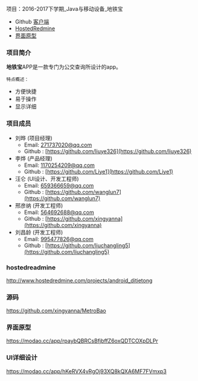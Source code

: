 项目：2016-2017下学期_Java与移动设备_地铁宝

* Github [客户端](https://github.com/xingyanna/MetroBao) 
* [HostedRedmine](http://www.hostedredmine.com/projects/android_ditietong)
* [界面原型](https://modao.cc/app/hKeRVX4vRgOj93XQ8kQXA6MF7FVmxp3)

### 项目简介

**地铁宝**APP是一款专门为公交查询所设计的app。

    特点概述：

* 方便快捷
* 易于操作
* 显示详细

### 项目成员

* 刘晔 (项目经理) 
    * Email: <271737020@qq.com>
    * Github : [https://github.com/liuye326](https://github.com/liuye326)
* 李烨 (产品经理) 
    * Email: <1170254209@qq.com>
    * Github : [https://github.com/Liye1](https://github.com/Liye1)
* 汪仑 (UI设计、开发工程师) 
    * Email: <659366659@qq.com>
    * Github : [https://github.com/wanglun7](https://github.com/wanglun7)
* 邢彦纳 (开发工程师) 
    * Email: <564692688@qq.com>
    * Github : [https://github.com/xingyanna](https://github.com/xingyanna)
* 刘昌龄 (开发工程师) 
    * Email: <995477826@qq.com>
    * Github : [https://github.com/liuchangling5](https://github.com/liuchangling5)

### hostedreadmine

http://www.hostedredmine.com/projects/android_ditietong

### 源码

https://github.com/xingyanna/MetroBao

### 界面原型

https://modao.cc/app/rpaybQBRCsBfjbffZ6oxQDTCOXpDLPr

### UI详细设计

https://modao.cc/app/hKeRVX4vRgOj93XQ8kQXA6MF7FVmxp3



